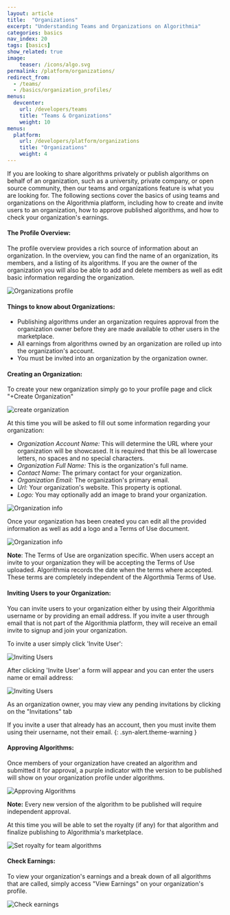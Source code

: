 ```yaml
---
layout: article
title:  "Organizations"
excerpt: "Understanding Teams and Organizations on Algorithmia"
categories: basics
nav_index: 20
tags: [basics]
show_related: true
image:
    teaser: /icons/algo.svg
permalink: /platform/organizations/
redirect_from:
  - /teams/
  - /basics/organization_profiles/
menus:
  devcenter:
    url: /developers/teams
    title: "Teams & Organizations"
    weight: 10
menus:
  platform:
    url: /developers/platform/organizations
    title: "Organizations"
    weight: 4
---
```


If you are looking to share algorithms privately or publish algorithms on behalf of an organization, such as a university, private company, or open source community, then our teams and organizations feature is what you are looking for. The following sections cover the basics of using teams and organizations on the Algorithmia platform, including how to create and invite users to an organization, how to approve published algorithms, and how to check your organization's earnings.


#### The Profile Overview:

The profile overview provides a rich source of information about an organization. In the overview, you can find the name of an organization, its members, and a listing of its algorithms. If you are the owner of the organization you will also be able to add and delete members as well as edit basic information regarding the organization.

<images-section>
  <image-popout>
    <img src="{{site.cdnurl}}{{site.baseurl}}/images/post_images/organizations/organization_profile.png" alt="Organizations profile" class="syn-image-responsive">
  </image-popout>
</images-section>

#### Things to know about Organizations:

<div class="syn-body-1" markdown="1">

* Publishing algorithms under an organization requires approval from the organization owner before they are made available to other users in the marketplace.
* All earnings from algorithms owned by an organization are rolled up into the organization's account.
* You must be invited into an organization by the organization owner.

</div>

#### Creating an Organization:

To create your new organization simply go to your profile page and click "+Create Organization"

<images-section>
  <image-popout>
    <img src="{{site.cdnurl}}{{site.baseurl}}/images/post_images/organizations/new_organization.png" alt="create organization" class="syn-image-responsive">
  </image-popout>
</images-section>

At this time you will be asked to fill out some information regarding your organization:

<div class="syn-body-1" markdown="1">

* *Organization Account Name:*
This will determine the URL where your organization will be showcased. It is required that this be all lowercase letters, no spaces and no special characters.
* *Organization Full Name:* This is the organization's full name.
* *Contact Name:* The primary contact for your organization.
* *Organization Email:* The organization's primary email.
* *Url:* Your organization's website. This property is optional.
* *Logo:* You may optionally add an image to brand your organization.

</div>

<images-section>
  <image-popout>
    <img src="{{site.cdnurl}}{{site.baseurl}}/images/post_images/organizations/new_organization_form.png" alt="Organization info" class="syn-image-responsive">
  </image-popout>
</images-section>

Once your organization has been created you can edit all the provided information as well as add a logo and a Terms of Use document.

<images-section>
  <image-popout>
    <img src="{{site.cdnurl}}{{site.baseurl}}/images/post_images/organizations/edit_organization.png" alt="Organization info" class="syn-image-responsive">
  </image-popout>
</images-section>

**Note**: The Terms of Use are organization specific. When users accept an invite to your organization they will be accepting the Terms of Use uploaded. Algorithmia records the date when the terms where accepted. These terms are completely independent of the Algorthmia Terms of Use.



#### Inviting Users to your Organization:
You can invite users to your organization either by using their Algorithmia username or by providing an email address. If you invite a user through email that is not part of the Algorithmia platform, they will receive an email invite to signup and join your organization.

To invite a user simply click 'Invite User':

<images-section>
  <image-popout>
    <img src="{{site.cdnurl}}{{site.baseurl}}/images/post_images/organizations/organization_invite_user.png" alt="Inviting Users" class="syn-image-responsive">
  </image-popout>
</images-section>

After clicking 'Invite User' a form will appear and you can enter the users name or email address:

<images-section>
  <image-popout>
    <img src="{{site.cdnurl}}{{site.baseurl}}/images/post_images/organizations/organization_invite_user_form.png" alt="Inviting Users" class="syn-image-responsive">
  </image-popout>
</images-section>

As an organization owner, you may view any pending invitations by clicking on the "Invitations" tab

<div markdown="1">

If you invite a user that already has an account, then you must invite them using their username, not their email.
{: .syn-alert.theme-warning }

</div>

#### Approving Algorithms:
Once members of your organization have created an algorithm and submitted it for approval, a purple indicator with the version to be published will show on your organization profile under algorithms.

<images-section>
  <image-popout>
    <img src="{{site.cdnurl}}{{site.baseurl}}/images/post_images/organizations/organization_approve_algo.png" alt="Approving Algorithms" class="syn-image-responsive">
  </image-popout>
</images-section>

**Note:** Every new version of the algorithm to be published will require independent approval.

At this time you will be able to set the royalty (if any) for that algorithm and finalize publishing to Algorithmia's marketplace.

<images-section>
  <image-popout>
    <img src="{{site.cdnurl}}{{site.baseurl}}/images/post_images/organizations/organization_approve_algo_royalty.png" alt="Set royalty for team algorithms" class="syn-image-responsive">
  </image-popout>
</images-section>

#### Check Earnings:
To view your organization's earnings and a break down of all algorithms that are called, simply access "View Earnings" on your organization's profile.

<images-section>
  <image-popout>
    <img src="{{site.cdnurl}}{{site.baseurl}}/images/post_images/organizations/organization_earnings.png" alt="Check earnings" class="syn-image-responsive">
  </image-popout>
</images-section>
